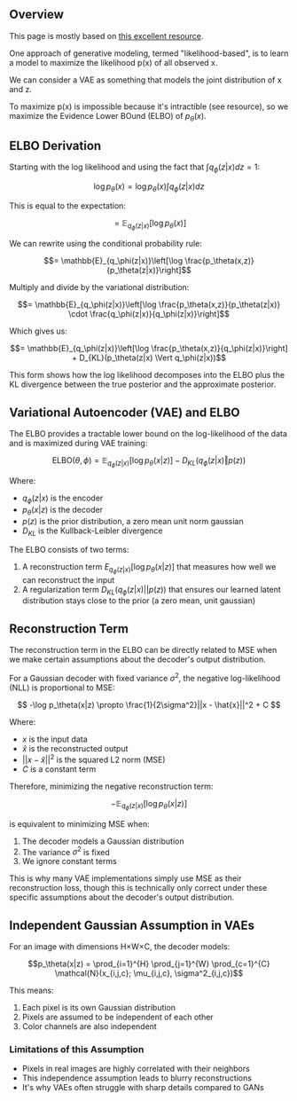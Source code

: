 
## Overview
This page is mostly based on [this excellent resource](https://arxiv.org/pdf/2208.11970).

One approach of generative modeling, termed "likelihood-based", is to learn a model to
maximize the likelihood p(x) of all observed x.

We can consider a VAE as something that models the joint distribution of x and z. 

To maximize p(x) is impossible because it's intractible (see resource), so we maximize the Evidence Lower BOund (ELBO) of $p_\theta(x)$.

## ELBO Derivation
Starting with the log likelihood and using the fact that $\int q_\phi(z|x)dz = 1$:

```math
\log p_\theta(x) = \log p_\theta(x) \int q_\phi(z|x)dz
```

This is equal to the expectation:

```math
= \mathbb{E}_{q_\phi(z|x)}[\log p_\theta(x)]
```

We can rewrite using the conditional probability rule:

```math
= \mathbb{E}_{q_\phi(z|x)}\left[\log \frac{p_\theta(x,z)}{p_\theta(z|x)}\right]
```

Multiply and divide by the variational distribution:

```math
= \mathbb{E}_{q_\phi(z|x)}\left[\log \frac{p_\theta(x,z)}{p_\theta(z|x)} \cdot \frac{q_\phi(z|x)}{q_\phi(z|x)}\right]
```

Which gives us:

```math
= \mathbb{E}_{q_\phi(z|x)}\left[\log \frac{p_\theta(x,z)}{q_\phi(z|x)}\right] + D_{KL}(p_\theta(z|x) \Vert q_\phi(z|x))
```

This form shows how the log likelihood decomposes into the ELBO plus the KL divergence between the true posterior and the approximate posterior.

## Variational Autoencoder (VAE) and ELBO

The ELBO provides a tractable lower bound on the log-likelihood of the data and is maximized during VAE training:

```math
\text{ELBO}(\theta,\phi)=\mathbb{E}_{q_\phi(z|x)}[\log p_\theta(x|z)]-D_{KL}(q_\phi(z|x)\Vert p(z))
```
Where:
- $q_\phi(z|x)$ is the encoder
- $p_\theta(x|z)$ is the decoder
- $p(z)$ is the prior distribution, a zero mean unit norm gaussian
- $D_{KL}$ is the Kullback-Leibler divergence

The ELBO consists of two terms:
1. A reconstruction term $E_{q_\phi(z|x)}[\log p_\theta(x|z)]$ that measures how well we can reconstruct the input
2. A regularization term $D_{KL}(q_\phi(z|x) || p(z))$ that ensures our learned latent distribution stays close to the prior (a zero mean, unit gaussian)

## Reconstruction Term
The reconstruction term in the ELBO can be directly related to MSE when we make certain assumptions about the decoder's output distribution. 

For a Gaussian decoder with fixed variance $\sigma^2$, the negative log-likelihood (NLL) is proportional to MSE:

$$
-\log p_\theta(x|z) \propto \frac{1}{2\sigma^2}||x - \hat{x}||^2 + C
$$

Where:
- $x$ is the input data
- $\hat{x}$ is the reconstructed output
- $||x - \hat{x}||^2$ is the squared L2 norm (MSE)
- $C$ is a constant term

Therefore, minimizing the negative reconstruction term:

```math
-\mathbb{E}_{q_\phi(z|x)}[\log p_\theta(x|z)]
```
is equivalent to minimizing MSE when:
1. The decoder models a Gaussian distribution
2. The variance $\sigma^2$ is fixed
3. We ignore constant terms

This is why many VAE implementations simply use MSE as their reconstruction loss, though this is technically only correct under these specific assumptions about the decoder's output distribution.

## Independent Gaussian Assumption in VAEs

For an image with dimensions H×W×C, the decoder models:

$$p_\theta(x|z) = \prod_{i=1}^{H} \prod_{j=1}^{W} \prod_{c=1}^{C} \mathcal{N}(x_{i,j,c}; \mu_{i,j,c}, \sigma^2_{i,j,c})$$

This means:
1. Each pixel is its own Gaussian distribution
2. Pixels are assumed to be independent of each other
3. Color channels are also independent

### Limitations of this Assumption
- Pixels in real images are highly correlated with their neighbors
- This independence assumption leads to blurry reconstructions
- It's why VAEs often struggle with sharp details compared to GANs
